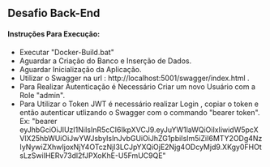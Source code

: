## Desafio Back-End

#### Instruções Para Execução:
* Executar "Docker-Build.bat"
* Aguardar a Criação do Banco e Inserção de Dados.
* Aguardar Inicialização da Aplicação.
* Utilizar o Swagger na url : http://localhost:5001/swagger/index.html .
* Para Realizar Autenticação é Necessário Criar um novo Usuário com a Role "admin".
* Para Utilizar o Token JWT é necessário realizar Login , copiar o token e então autenticar utlizando o Swagger com o commando "bearer token". Ex: "bearer eyJhbGciOiJIUzI1NiIsInR5cCI6IkpXVCJ9.eyJuYW1laWQiOiIxIiwidW5pcXVlX25hbWUiOiJwYWJsbyIsInJvbGUiOiJhZG1pbiIsIm5iZiI6MTY2ODg4NzIyNywiZXhwIjoxNjY4OTczNjI3LCJpYXQiOjE2Njg4ODcyMjd9.XKgy0FHOtsLzSwiIHERv73dl2fJPXoKhE-U5FmUC9QE"